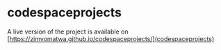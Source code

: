 # codespaceprojects
A live version of the project is available on [https://zimvomatwa.github.io/codespaceprojects/](codespaceprojects)
